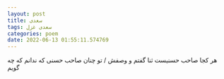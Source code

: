 ```yaml
---
layout: post
title: سعدی
tags: سعدی غزل
categories: poem
date: 2022-06-13 01:55:11.574769
---
```


هر کجا صاحب حسنیست ثنا گفتم و وصفش / تو چنان صاحب حسنی که ندانم که چه گویم